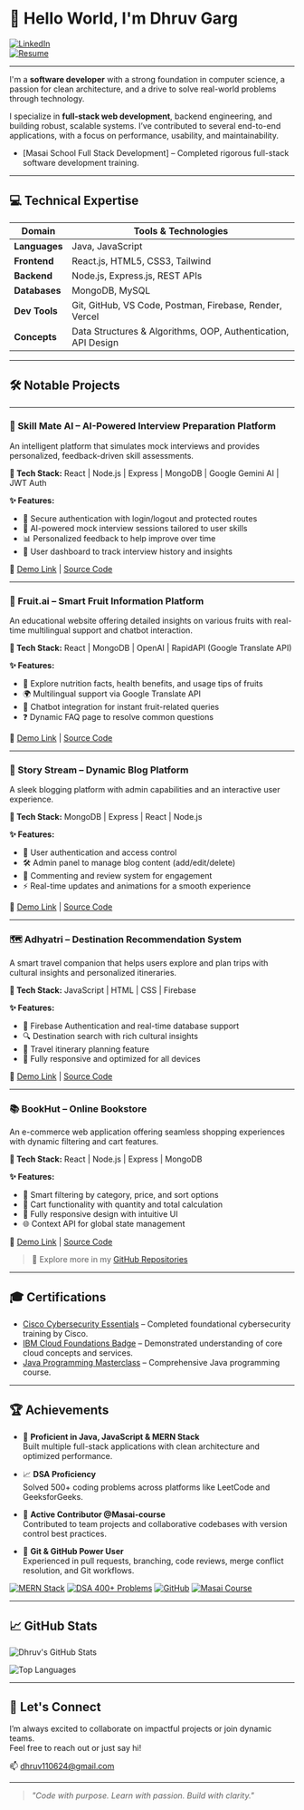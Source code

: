 # 👋 Hello World, I'm Dhruv Garg

[![LinkedIn](https://img.shields.io/badge/-LinkedIn-0A66C2?style=flat&logo=linkedin&logoColor=white)](https://www.linkedin.com/in/dhruv-garg-0656b9228)  
[![Resume](https://img.shields.io/badge/-Resume-4CAF50?style=flat&logo=adobe-acrobat-reader&logoColor=white)](https://drive.google.com/file/d/12wa09oi377QbjHL9dktZRbX0jueK0JaD/view?usp=drive_link)

---
I'm a **software developer** with a strong foundation in computer science, a passion for clean architecture, and a drive to solve real-world problems through technology.

I specialize in **full-stack web development**, backend engineering, and building robust, scalable systems. I’ve contributed to several end-to-end applications, with a focus on performance, usability, and maintainability.

- [Masai School Full Stack Development]  – Completed rigorous full-stack software development training.
---

## 💻 Technical Expertise

| Domain | Tools & Technologies |
|--------|----------------------|
| **Languages** | Java, JavaScript |
| **Frontend** | React.js, HTML5, CSS3, Tailwind |
| **Backend** | Node.js, Express.js, REST APIs |
| **Databases** | MongoDB, MySQL |
| **Dev Tools** | Git, GitHub, VS Code, Postman, Firebase, Render, Vercel |
| **Concepts** | Data Structures & Algorithms, OOP, Authentication, API Design |

---
## 🛠️ Notable Projects

---

### 💼 Skill Mate AI – AI-Powered Interview Preparation Platform  
An intelligent platform that simulates mock interviews and provides personalized, feedback-driven skill assessments.

**🚀 Tech Stack:** React | Node.js | Express | MongoDB | Google Gemini AI | JWT Auth

**✨ Features:**
- 🔐 Secure authentication with login/logout and protected routes  
- 🤖 AI-powered mock interview sessions tailored to user skills  
- 📊 Personalized feedback to help improve over time  
- 🧾 User dashboard to track interview history and insights  

🔗 [Demo Link](#) | [Source Code](#)

---

### 🍎 Fruit.ai – Smart Fruit Information Platform  
An educational website offering detailed insights on various fruits with real-time multilingual support and chatbot interaction.

**🚀 Tech Stack:** React | MongoDB | OpenAI | RapidAPI (Google Translate API)

**✨ Features:**
- 🍉 Explore nutrition facts, health benefits, and usage tips of fruits  
- 🌍 Multilingual support via Google Translate API  
- 🤖 Chatbot integration for instant fruit-related queries  
- ❓ Dynamic FAQ page to resolve common questions  

🔗 [Demo Link](#) | [Source Code](#)

---

### 📝 Story Stream – Dynamic Blog Platform  
A sleek blogging platform with admin capabilities and an interactive user experience.

**🚀 Tech Stack:** MongoDB | Express | React | Node.js

**✨ Features:**
- 🔐 User authentication and access control  
- 🛠️ Admin panel to manage blog content (add/edit/delete)  
- 💬 Commenting and review system for engagement  
- ⚡ Real-time updates and animations for a smooth experience  

🔗 [Demo Link](#) | [Source Code](#)

---

### 🗺️ Adhyatri – Destination Recommendation System  
A smart travel companion that helps users explore and plan trips with cultural insights and personalized itineraries.

**🚀 Tech Stack:** JavaScript | HTML | CSS | Firebase

**✨ Features:**
- 🔐 Firebase Authentication and real-time database support  
- 🔍 Destination search with rich cultural insights  
- 📅 Travel itinerary planning feature  
- 📱 Fully responsive and optimized for all devices  

🔗 [Demo Link](#) | [Source Code](#)

---

### 📚 BookHut – Online Bookstore  
An e-commerce web application offering seamless shopping experiences with dynamic filtering and cart features.

**🚀 Tech Stack:** React | Node.js | Express | MongoDB

**✨ Features:**
- 🧠 Smart filtering by category, price, and sort options  
- 🛒 Cart functionality with quantity and total calculation  
- 📱 Fully responsive design with intuitive UI  
- 🌐 Context API for global state management  

🔗 [Demo Link](#) | [Source Code](#)


> 🔗 Explore more in my [GitHub Repositories](https://github.com/Dhruv-garg17?tab=repositories)

---
## 🎓 Certifications

- [Cisco Cybersecurity Essentials](https://www.cisco.com/c/en_in/training-events/training-certifications/certifications/cybersecurity-essentials.html) – Completed foundational cybersecurity training by Cisco.
- [IBM Cloud Foundations Badge](https://www.your-ibm-cert-link.com) – Demonstrated understanding of core cloud concepts and services.
- [Java Programming Masterclass](https://www.udemy.com/course/java-the-complete-java-developer-course/) – Comprehensive Java programming course.

---
## 🏆 Achievements

- 🧠 **Proficient in Java, JavaScript & MERN Stack**  
  Built multiple full-stack applications with clean architecture and optimized performance.

- 📈 **DSA Proficiency**  
  Solved 500+ coding problems across platforms like LeetCode and GeeksforGeeks.

- 👥 **Active Contributor @Masai-course**  
  Contributed to team projects and collaborative codebases with version control best practices.
  
- 🧰 **Git & GitHub Power User**  
  Experienced in pull requests, branching, code reviews, merge conflict resolution, and Git workflows.

[![MERN Stack](https://img.shields.io/badge/MERN%20Stack-Expert-brightgreen)](#)
[![DSA 400+ Problems](https://img.shields.io/badge/DSA-400%2B%20Problems-orange)](#)
[![GitHub](https://img.shields.io/badge/GitHub-Contributor-blue)](#)
[![Masai Course](https://img.shields.io/badge/Masai-Organization-red)](https://github.com/masai-course)

---
## 📈 GitHub Stats

![Dhruv's GitHub Stats](https://github-readme-stats.vercel.app/api?username=Dhruv-garg17&show_icons=true&theme=github_dark&hide_title=false&count_private=true)

![Top Languages](https://github-readme-stats.vercel.app/api/top-langs/?username=Dhruv-garg17&layout=compact&theme=github_dark)


---
## 🤝 Let's Connect
I’m always excited to collaborate on impactful projects or join dynamic teams.  
Feel free to reach out or just say hi!

📫 [dhruv110624@gmail.com](mailto:dhruv110624@gmail.com) 

---

> *"Code with purpose. Learn with passion. Build with clarity."*
